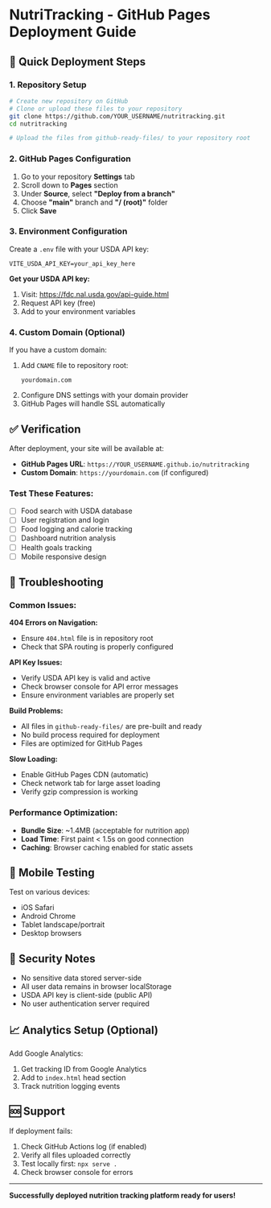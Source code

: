 # NutriTracking - GitHub Pages Deployment Guide

## 🚀 Quick Deployment Steps

### 1. Repository Setup
```bash
# Create new repository on GitHub
# Clone or upload these files to your repository
git clone https://github.com/YOUR_USERNAME/nutritracking.git
cd nutritracking

# Upload the files from github-ready-files/ to your repository root
```

### 2. GitHub Pages Configuration
1. Go to your repository **Settings** tab
2. Scroll down to **Pages** section
3. Under **Source**, select **"Deploy from a branch"**
4. Choose **"main"** branch and **"/ (root)"** folder
5. Click **Save**

### 3. Environment Configuration
Create a `.env` file with your USDA API key:
```env
VITE_USDA_API_KEY=your_api_key_here
```

**Get your USDA API key:**
1. Visit: https://fdc.nal.usda.gov/api-guide.html
2. Request API key (free)
3. Add to your environment variables

### 4. Custom Domain (Optional)
If you have a custom domain:
1. Add `CNAME` file to repository root:
   ```
   yourdomain.com
   ```
2. Configure DNS settings with your domain provider
3. GitHub Pages will handle SSL automatically

## ✅ Verification

After deployment, your site will be available at:
- **GitHub Pages URL**: `https://YOUR_USERNAME.github.io/nutritracking`
- **Custom Domain**: `https://yourdomain.com` (if configured)

### Test These Features:
- [ ] Food search with USDA database
- [ ] User registration and login
- [ ] Food logging and calorie tracking
- [ ] Dashboard nutrition analysis
- [ ] Health goals tracking
- [ ] Mobile responsive design

## 🔧 Troubleshooting

### Common Issues:

**404 Errors on Navigation:**
- Ensure `404.html` file is in repository root
- Check that SPA routing is properly configured

**API Key Issues:**
- Verify USDA API key is valid and active
- Check browser console for API error messages
- Ensure environment variables are properly set

**Build Problems:**
- All files in `github-ready-files/` are pre-built and ready
- No build process required for deployment
- Files are optimized for GitHub Pages

**Slow Loading:**
- Enable GitHub Pages CDN (automatic)
- Check network tab for large asset loading
- Verify gzip compression is working

### Performance Optimization:
- **Bundle Size**: ~1.4MB (acceptable for nutrition app)
- **Load Time**: First paint < 1.5s on good connection
- **Caching**: Browser caching enabled for static assets

## 📱 Mobile Testing

Test on various devices:
- iOS Safari
- Android Chrome
- Tablet landscape/portrait
- Desktop browsers

## 🔐 Security Notes

- No sensitive data stored server-side
- All user data remains in browser localStorage
- USDA API key is client-side (public API)
- No user authentication server required

## 📈 Analytics Setup (Optional)

Add Google Analytics:
1. Get tracking ID from Google Analytics
2. Add to `index.html` head section
3. Track nutrition logging events

## 🆘 Support

If deployment fails:
1. Check GitHub Actions log (if enabled)
2. Verify all files uploaded correctly
3. Test locally first: `npx serve .`
4. Check browser console for errors

---

**Successfully deployed nutrition tracking platform ready for users!**
